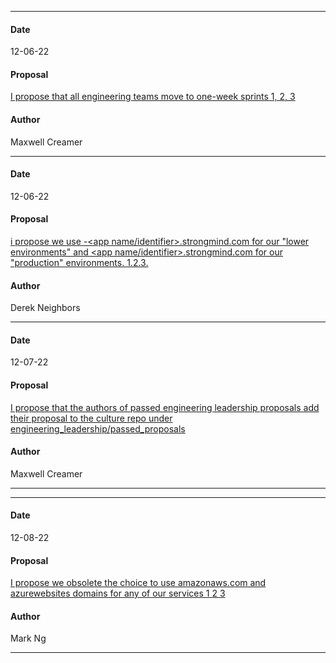 ***
#### Date
12-06-22
#### Proposal
[I propose that all engineering teams move to one-week sprints  1, 2, 3](https://flipswitch.slack.com/archives/C02GC9LSTFT/p1670015188865189)
#### Author
Maxwell Creamer
***
#### Date
12-06-22
#### Proposal
[i propose we use <environment>-<app name/identifier>.strongmind.com for our "lower environments" and <app name/identifier>.strongmind.com for our "production" environments. 1.2.3.](https://flipswitch.slack.com/archives/C02GC9LSTFT/p1670360912640119)
#### Author
Derek Neighbors
***
#### Date
12-07-22
#### Proposal
[I propose that the authors of passed engineering leadership proposals add their proposal to the culture repo under engineering_leadership/passed_proposals](https://flipswitch.slack.com/archives/C02GC9LSTFT/p1670371609804879)
#### Author
Maxwell Creamer
***
***
#### Date
12-08-22
#### Proposal 
[I propose we obsolete the choice to use amazonaws.com and azurewebsites domains for any of our services 1 2 3
](https://flipswitch.slack.com/archives/C02GC9LSTFT/p1670519806699359)
#### Author
Mark Ng
***
